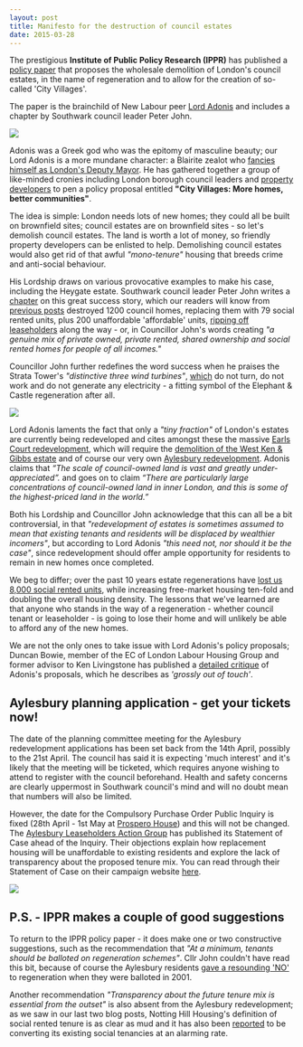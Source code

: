 ```yaml
---
layout: post
title: Manifesto for the destruction of council estates
date: 2015-03-28
---
```

The prestigious __Institute of Public Policy Research (IPPR)__ has published a [policy paper](http://www.ippr.org/publications/city-villages-more-homes-better-communities) that proposes the wholesale demolition of London's council estates, in the name of regeneration and to allow for the creation of so-called 'City Villages'. 

The paper is the brainchild of New Labour peer [Lord Adonis](http://en.wikipedia.org/wiki/Andrew_Adonis,_Baron_Adonis) and includes a chapter by Southwark council leader Peter John. 

![](http://crappistmartin.github.io/images/adonis.png)

Adonis was a Greek god who was the epitomy of masculine beauty; our Lord Adonis is a more mundane character: a Blairite zealot who [fancies himself as London's Deputy Mayor](http://labourlist.org/2014/09/could-we-see-a-jowelladonis-ticket-for-london-mayor/). He has gathered together a group of like-minded cronies including London borough council leaders and [property developers](http://www.grosvenorestate.com/) to pen a policy proposal entitled __"City Villages: More homes, better communities"__. 

The idea is simple: London needs lots of new homes; they could all be built on brownfield sites; council estates are on brownfield sites - so let's demolish council estates. The land is worth a lot of money, so friendly property developers can be enlisted to help. Demolishing council estates would also get rid of that awful _"mono-tenure"_ housing that breeds crime and anti-social behaviour.


His Lordship draws on various provocative examples to make his case, including the Heygate estate. Southwark council leader Peter John writes a [chapter](http://ippr.org/read/city-villages-more-homes-better-communities#regenerating-elephant-and-castle) on this great success story, which our readers will know from [previous posts](/affordable-housing/) destroyed 1200 council homes, replacing them with 79 social rented units, plus 200 unaffordable 'affordable' units, [ripping off leaseholders](/2013-06-08-the-heygate-diaspora/) along the way - or, in Councillor John's words creating _"a genuine mix of private owned, private rented, shared ownership and social rented homes for people of all incomes."_

Councillor John further redefines the word success when he praises the Strata Tower's _"distinctive three wind turbines"_, [which](/strata-tower) do not turn, do not work and do not generate any electricity - a fitting symbol of the Elephant & Castle regeneration after all.

![](http://crappistmartin.github.io/images/pjgrin.png)

Lord Adonis laments the fact that only a _"tiny fraction"_ of London's estates are currently being redeveloped and cites amongst these the massive [Earls Court redevelopment](http://www.theguardian.com/uk-news/davehillblog/2015/mar/26/andrew-adonis-and-estate-regeneration-some-pros-and-cons), which will require the [demolition of the West Ken & Gibbs estate](https://westkengibbsgreen.wordpress.com/) and of course our very own [Aylesbury redevelopment](/2014-11-01-aylesbury-estate-planning-application/). Adonis claims that _“The scale of council-owned land is vast and greatly under-appreciated”._ and goes on to claim _“There are particularly large concentrations of council-owned land in inner London, and this is some of the highest-priced land in the world.”_

Both his Lordship and Councillor John acknowledge that this can all be a bit controversial, in that _"redevelopment of estates is sometimes assumed to mean that existing tenants and residents will be displaced by wealthier incomers"_, but according to Lord Adonis _"this need not, nor should it be the case"_, since redevelopment should offer ample opportunity for residents to remain in new homes once completed. 

We beg to differ; over the past 10 years estate regenerations have [lost us 8,000 social rented units](https://www.london.gov.uk/media/assembly-press-releases/2015/02/8000-social-homes-lost-in-a-decade), while increasing free-market housing ten-fold and doubling the overall housing density. The lessons that we've learned are that anyone who stands in the way of a regeneration - whether council tenant or leaseholder - is going to lose their home and will unlikely be able to afford any of the new homes.

We are not the only ones to take issue with Lord Adonis's policy proposals; Duncan Bowie, member of the EC of London Labour Housing Group and former advisor to Ken Livingstone has published a [detailed critique](https://redbrickblog.wordpress.com/2015/03/31/city-villages-the-wrong-solution-to-londons-housing-crisis/) of Adonis's proposals, which he describes as _'grossly out of touch'_. 

## Aylesbury planning application - get your tickets now!
The date of the planning committee meeting for the Aylesbury redevelopment applications has been set back from the 14th April, possibly to the 21st April. The council has said it is expecting 'much interest' and it's likely that the meeting will be ticketed, which requires anyone wishing to attend to register with the council beforehand. Health and safety concerns are clearly uppermost in Southwark council's mind and will no doubt mean that numbers will also be limited.

However, the date for the Compulsory Purchase Order Public Inquiry is fixed (28th April - 1st May at [Prospero House](https://www.etcvenues.co.uk/venues/prospero-house)) and this will not be changed. The [Aylesbury Leaseholders Action Group](http://halag.wordpress.com) has published its Statement of Case ahead of the Inquiry. Their objections explain how replacement housing will be unaffordable to existing residents and explore the lack of transparency about the proposed tenure mix. You can read through their Statement of Case on their campaign website [here](https://halag.wordpress.com/2015/03/27/cpo-public-inquiry-help-required/). 

![](http://crappistmartin.github.io/images/chilterngroup.png)

## P.S. - IPPR makes a couple of good suggestions 
To return to the IPPR policy paper - it does make one or two constructive suggestions, such as the recommendation that _"At a minimum, tenants should be balloted on regeneration schemes"_. Cllr John couldn't have read this bit, because of course the Aylesbury residents [gave a resounding 'NO'](http://www.theguardian.com/society/2001/dec/27/1) to regeneration when they were balloted in 2001.

Another recommendation _"Transparency about the future tenure mix is essential from the outset"_ is also absent from the Aylesbury redevelopment; as we saw in our last two blog posts, Notting Hill Housing's definition of social rented tenure is as clear as mud and it has also been [reported](http://www.theguardian.com/society/2015/mar/29/tenants-face-70m-rent-rise-as-social-housing-converted-to-affordable-homes) to be converting its existing social tenancies at an alarming rate.
